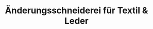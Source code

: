 ---
title: "Änderungsschneiderei für Textil & Leder"
url: /wien/aenderungsschneiderei-fuer-textil-und-leder/
shop: Schneiderei
---